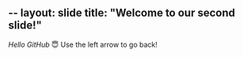 --
layout: slide
title: "Welcome to our second slide!"
---
_*Hello GitHub*_  	:innocent:
Use the left arrow to go back!
